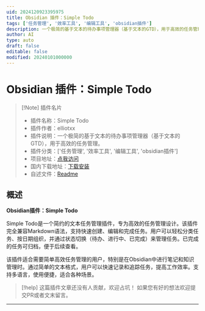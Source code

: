 ```yaml
---
uid: 2024120923395975
title: Obsidian 插件：Simple Todo
tags: ['任务管理', '效率工具', '编辑工具', 'obsidian插件']
description: 一个极简的基于文本的待办事项管理器（基于文本的GTD），用于高效的任务管理。
author: AI
type: auto
draft: false
editable: false
modified: 20240101000000
---
```


# Obsidian 插件：Simple Todo

> [!Note] 插件名片
> - 插件名称：Simple Todo
> - 插件作者：elliotxx
> - 插件说明：一个极简的基于文本的待办事项管理器（基于文本的GTD），用于高效的任务管理。
> - 插件分类：['任务管理', '效率工具', '编辑工具', 'obsidian插件']
> - 项目地址：[点我访问](https://github.com/elliotxx/obsidian-simple-todo)
> - 国内下载地址：[下载安装](https://pkmer.cn/products/plugin/pluginMarket/?simple-todo)
> - 自述文件：[Readme](https://ghproxy.net/https://raw.githubusercontent.com/elliotxx/obsidian-simple-todo/main/README.md)



## 概述

**Obsidian插件：Simple Todo**

Simple Todo是一个简约的文本任务管理插件，专为高效的任务管理设计。该插件完全兼容Markdown语法，支持快速创建、编辑和完成任务。用户可以轻松分类任务、按日期组织，并通过状态切换（待办、进行中、已完成）来管理任务。已完成的任务可归档，便于后续查看。

该插件适合需要简单高效任务管理的用户，特别是在Obsidian中进行笔记和知识管理时。通过简单的文本格式，用户可以快速记录和追踪任务，提高工作效率。支持多语言，使用便捷，适合各种场景。


> [!help] 
> 这篇插件文章还没有人贡献，欢迎占坑！
> 如果您有好的想法欢迎提交PR或者文末留言。
> 

---



